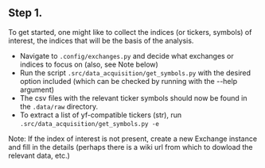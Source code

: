 

## Step 1.

To get started, one might like to collect the indices (or tickers, symbols) of interest, the indices that will be the basis of the analysis.
- Navigate to `.config/exchanges.py` and decide what exchanges or indices to focus on (also, see Note below)
- Run the script `.src/data_acquisition/get_symbols.py` with the desired option included (which can be checked by running with the --help argument)
- The csv files with the relevant ticker symbols should now be found in the `.data/raw` directory.
- To extract a list of yf-compatible tickers (str), run `.src/data_acquisition/get_symbols.py -e `

Note:
    If the index of interest is not present, create a new Exchange instance and 
    fill in the details (perhaps there is a wiki url from which to dowload the relevant data, etc.)


